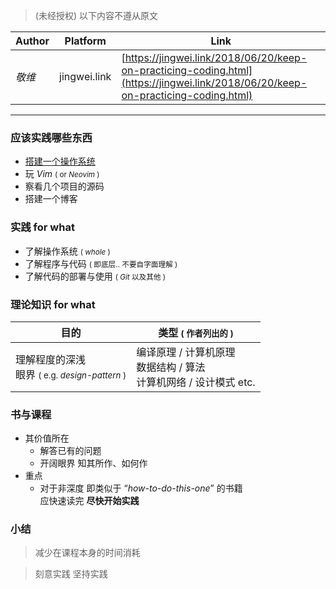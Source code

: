 > (未经授权) 以下内容不遵从原文

| Author | Platform | Link | 
| --- | --- | --- | 
| *敬维*  | jingwei.link | [https://jingwei.link/2018/06/20/keep-on-practicing-coding.html](https://jingwei.link/2018/06/20/keep-on-practicing-coding.html) |

-----------------


### 应该实践哪些东西
- [搭建一个操作系统](http://www.linuxfromscratch.org/) 
- 玩 *Vim* <small>( or *Neovim* )</small>
- 察看几个项目的源码 
- 搭建一个博客

### 实践 for what 
- 了解操作系统 <small>( *whole* )</small>
- 了解程序与代码 <small>( 即底层.. 不要自字面理解 )</small>
- 了解代码的部署与使用 <small>( *Git* 以及其他 )</small>

### 理论知识 for what
| 目的 | 类型 <small>( 作者列出的 )</small> | 
| ----- | ----- | 
| 理解程度的深浅<br>眼界 <small>( e.g. *design-pattern* )</small> | 编译原理 / 计算机原理<br>数据结构 / 算法<br>计算机网络 / 设计模式 etc. | 

### 书与课程
- 其价值所在 
    - 解答已有的问题
    - 开阔眼界 知其所作、如何作
- 重点 
    - 对于非深度 即类似于 “*how-to-do-this-one*” 的书籍 <br>应快速读完 **尽快开始实践**
    
### 小结
> 减少在课程本身的时间消耗

> 刻意实践 坚持实践 
